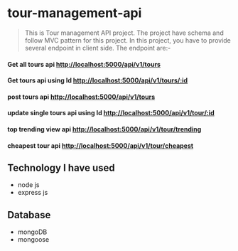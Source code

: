 # tour-management-api
> This is Tour management API project. The project have schema and follow MVC pattern for this project. In this project, you have to provide several endpoint in client side. The endpoint are:-

#### Get all tours api <http://localhost:5000/api/v1/tours>
#### Get tours api using Id <http://localhost:5000/api/v1/tours/:id>
#### post tours api <http://localhost:5000/api/v1/tours>
#### update single tours api using Id <http://localhost:5000/api/v1/tour/:id>
#### top trending view api <http://localhost:5000/api/v1/tour/trending>
#### cheapest tour api <http://localhost:5000/api/v1/tour/cheapest>

## Technology I have used
- node js
- express js

## Database
- mongoDB
- mongoose
